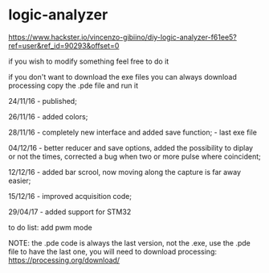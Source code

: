 # logic-analyzer

https://www.hackster.io/vincenzo-gibiino/diy-logic-analyzer-f61ee5?ref=user&ref_id=90293&offset=0

if you wish to modify something feel free to do it

if you don't want to download the exe files you can always download processing copy the .pde file and run it

24/11/16 - published;

26/11/16 - added colors;

28/11/16 - completely new interface and added save function;  - last exe file

04/12/16 - better reducer and save options, added the possibility to diplay or not the times, corrected a bug when two or more pulse where coincident;

12/12/16 - added bar scrool, now moving along the capture is far away easier;

15/12/16 - improved acquisition code;

29/04/17 - added support for STM32





to do list:
add pwm mode

NOTE: the .pde code is always the last version, not the .exe, 
use the .pde file to have the last one, you will need to download processing: https://processing.org/download/
